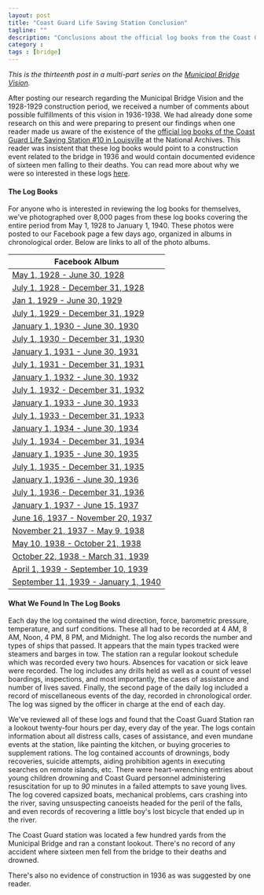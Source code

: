 ```yaml
---
layout: post
title: "Coast Guard Life Saving Station Conclusion"
tagline: ""
description: "Conclusions about the official log books from the Coast Guard Life Saving Station at Louisville (Also known as The Louisville or The Mayor Andrew Broaddus.)"
category : 
tags : [bridge]
---
```


_This is the thirteenth post in a multi-part series on the <a href="/tags.html#bridge-ref">Municipal Bridge Vision</a>._

After posting our research regarding the Municipal Bridge Vision and the 1928-1929 construction period, we received a number of comments about possible fulfillments of this vision in 1936-1938.  We had already done some research on this and were preparing to present our findings when one reader made us aware of the existence of the [official log books of the Coast Guard Life Saving Station #10 in Louisville](/2013/03/09/Coast-Guard-Life-Saving-Station/) at the National Archives.  This reader was insistent that these log books would point to a construction event related to the bridge in 1936 and would contain documented evidence of sixteen men falling to their deaths.  You can read more about why we were so interested in these logs [here](/2013/03/09/Coast-Guard-Life-Saving-Station/).

#### The Log Books

For anyone who is interested in reviewing the log books for themselves, we've photographed over 8,000 pages from these log books covering the entire period from May 1, 1928 to January 1, 1940.  These photos were posted to our Facebook page a few days ago, organized in albums in chronological order.  Below are links to all of the photo albums.

<table class="table table-striped table-hover">
	<thead>
		<tr>
		    <th>Facebook Album</th>
		</tr>
	</thead>
	<tbody>
	     <tr>
	          <td><a href="http://www.facebook.com/media/set/?set=a.467210043351593.1073741825.456312137774717&amp;type=1&amp;l=d65a876ce7" target="_blank">May 1, 1928 - June 30, 1928</a></td>
	     </tr>
	      <tr>
	          <td><a href="http://www.facebook.com/media/set/?set=a.467219336683997.1073741826.456312137774717&amp;type=1&amp;l=77abc36548" target="_blank">July 1, 1928 - December 31, 1928</a></td>
	     </tr>
	     <tr>
	          <td><a href="http://www.facebook.com/media/set/?set=a.467236486682282.1073741828.456312137774717&amp;type=1&amp;l=00bdb5e09a" target="_blank">Jan 1, 1929 - June 30, 1929</a></td>
	     </tr>
	     <tr>
	          <td><a href="http://www.facebook.com/media/set/?set=a.467253140013950.1073741829.456312137774717&amp;type=1&amp;l=d1090487dc" target="_blank">July 1, 1929 - December 31, 1929</a></td>
	     </tr>
	     <tr>
	          <td><a href="http://www.facebook.com/media/set/?set=a.467275613345036.1073741830.456312137774717&amp;type=1&amp;l=80e0a39f64" target="_blank">January 1, 1930 - June 30, 1930</a></td>
	     </tr>
	     <tr>
	          <td><a href="http://www.facebook.com/media/set/?set=a.467295113343086.1073741831.456312137774717&amp;type=1&amp;l=c4ca0a29cc" target="_blank">July 1, 1930 - December 31, 1930</a></td>
	     </tr>
	     <tr>
	          <td><a href="http://www.facebook.com/media/set/?set=a.467490066656924.1073741832.456312137774717&amp;type=1&amp;l=b26068149d" target="_blank">January 1, 1931 - June 30, 1931</a></td>
	     </tr>
	     <tr>
	          <td><a href="http://www.facebook.com/media/set/?set=a.467563843316213.1073741834.456312137774717&amp;type=1&amp;l=c70d2cbf10" target="_blank">July 1, 1931 - December 31, 1931</a></td>
	     </tr>
	     <tr>
	          <td><a href="http://www.facebook.com/media/set/?set=a.467571856648745.1073741835.456312137774717&amp;type=1&amp;l=07e77bdd37" target="_blank">January 1, 1932 - June 30, 1932</a></td>
	     </tr>
	     <tr>
	          <td><a href="http://www.facebook.com/media/set/?set=a.467732263299371.1073741836.456312137774717&amp;type=1&amp;l=8ccc900b64" target="_blank">July 1, 1932 - December 31, 1932</a></td>
	     </tr>
	     <tr>
	          <td><a href="http://www.facebook.com/media/set/?set=a.467805676625363.1073741839.456312137774717&amp;type=1&amp;l=27d0e9e3cc" target="_blank">January 1, 1933 - June 30, 1933</a></td>
	     </tr>
	     <tr>
	          <td><a href="http://www.facebook.com/media/set/?set=a.467780399961224.1073741838.456312137774717&amp;type=1&amp;l=4739476d6a" target="_blank">July 1, 1933 - December 31, 1933</a></td>
	     </tr>
	     <tr>
	          <td><a href="http://www.facebook.com/media/set/?set=a.467956453276952.1073741840.456312137774717&amp;type=1&amp;l=7d68619267" target="_blank">January 1, 1934 - June 30, 1934</a></td>
	     </tr>
	     <tr>
	          <td><a href="http://www.facebook.com/media/set/?set=a.467963729942891.1073741841.456312137774717&amp;type=1&amp;l=9b2b2dccd1" target="_blank">July 1, 1934 - December 31, 1934</a></td>
	     </tr>
	     <tr>
	          <td><a href="http://www.facebook.com/media/set/?set=a.468140936591837.1073741842.456312137774717&amp;type=1&amp;l=b38e0a9f7a" target="_blank">January 1, 1935 - June 30, 1935</a></td>
	     </tr>
	     <tr>
	          <td><a href="http://www.facebook.com/media/set/?set=a.468149979924266.1073741843.456312137774717&amp;type=1&amp;l=c32b660737" target="_blank">July 1, 1935 - December 31, 1935</a></td>
	     </tr>
	     <tr>
	          <td><a href="http://www.facebook.com/media/set/?set=a.468236136582317.1073741844.456312137774717&amp;type=1&amp;l=81ddb8653d" target="_blank">January 1, 1936 - June 30, 1936</a></td>
	     </tr>
	     <tr>
	          <td><a href="http://www.facebook.com/media/set/?set=a.468541196551811.1073741845.456312137774717&amp;type=1&amp;l=b900667d0b" target="_blank">July 1, 1936 - December 31, 1936</a></td>
	     </tr>
	     <tr>
	          <td><a href="http://www.facebook.com/media/set/?set=a.468545903218007.1073741846.456312137774717&amp;type=1&amp;l=40c40b93fb" target="_blank">January 1, 1937 - June 15, 1937</a></td>
	     </tr>
	     <tr>
	          <td><a href="http://www.facebook.com/media/set/?set=a.468556063216991.1073741847.456312137774717&amp;type=1&amp;l=e2a1a00bd1" target="_blank">June 16, 1937 - November 20, 1937</a></td>
	     </tr>
	     <tr>
	          <td><a href="http://www.facebook.com/media/set/?set=a.468571809882083.1073741848.456312137774717&amp;type=1&amp;l=7a310d41da" target="_blank">November 21, 1937 - May 9, 1938</a></td>
	     </tr>
	     <tr>
	          <td><a href="http://www.facebook.com/media/set/?set=a.468576643214933.1073741849.456312137774717&amp;type=1&amp;l=adc64f1ff3" target="_blank">May 10, 1938 - October 21, 1938</a></td>
	     </tr>
	     <tr>
	          <td><a href="http://www.facebook.com/media/set/?set=a.468581133214484.1073741850.456312137774717&amp;type=1&amp;l=53b115f9cf" target="_blank">October 22, 1938 - March 31, 1939</a></td>
	     </tr>
	     <tr>
	          <td><a href="http://www.facebook.com/media/set/?set=a.468588549880409.1073741851.456312137774717&amp;type=1&amp;l=d9f71bfb42" target="_blank">April 1, 1939 - September 10, 1939</a></td>
	     </tr>
	     <tr>
	          <td><a href="http://www.facebook.com/media/set/?set=a.468593976546533.1073741852.456312137774717&amp;type=1&amp;l=26cafa5cdb" target="_blank">September 11, 1939 - January 1, 1940</a></td>
	     </tr>
	 </tbody>
</table>

#### What We Found In The Log Books

Each day the log contained the wind direction, force, barometric pressure, temperature, and surf conditions. These all had to be recorded at 4 AM, 8 AM, Noon, 4 PM, 8 PM, and Midnight. The log also records the number and types of ships that passed. It appears that the main types tracked were steamers and barges in tow. The station ran a regular lookout schedule which was recorded every two hours. Absences for vacation or sick leave were recorded. The log includes any drills held as well as a count of vessel boardings, inspections, and most importantly, the cases of assistance and number of lives saved. Finally, the second page of the daily log included a record of miscellaneous events of the day, recorded in chronological order. The log was signed by the officer in charge at the end of each day.

We've reviewed all of these logs and found that the Coast Guard Station ran a lookout twenty-four hours per day, every day of the year.  The logs contain information about all distress calls, cases of assistance, and even mundane events at the station, like painting the kitchen, or buying groceries to supplement rations.  The log contained accounts of drownings, body recoveries, suicide attempts, aiding prohibition agents in executing searches on remote islands, etc.  There were heart-wrenching entries about young children drowning and Coast Guard personnel administering resuscitation for up to *90* minutes in a failed attempts to save young lives.  The log covered capsized boats, mechanical problems, cars crashing into the river, saving unsuspecting canoeists headed for the peril of the falls, and even records of recovering a little boy's lost bicycle that ended up in the river.  



The Coast Guard station was located a few hundred yards from the Municipal Bridge and ran a constant lookout.  There's no record of any accident where sixteen men fell from the bridge to their deaths and drowned.  

There's also no evidence of construction in 1936 as was suggested by one reader.

